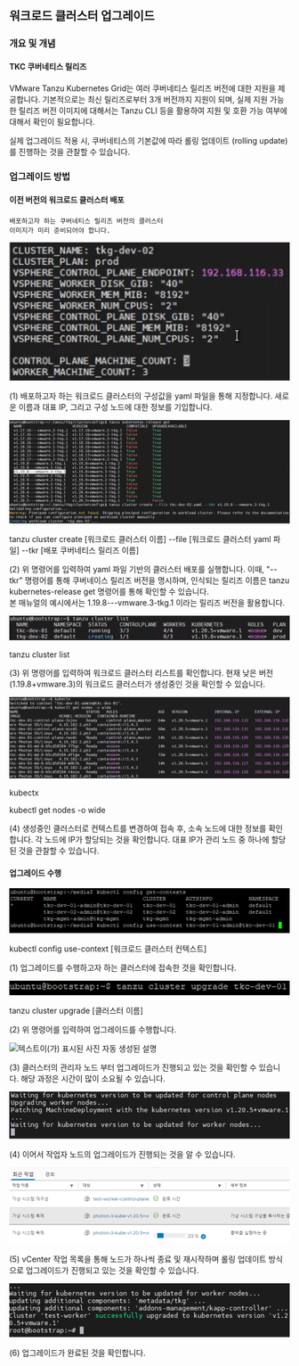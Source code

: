 ## 워크로드 클러스터 업그레이드
### 개요 및 개념
#### TKC 쿠버네티스 릴리즈

VMware Tanzu Kubernetes Grid는 여러 쿠버네티스 릴리즈 버전에 대한 지원을
제공합니다. 기본적으로는 최신 릴리즈로부터 3개 버전까지 지원이 되며,
실제 지원 가능한 릴리즈 버전 이미지에 대해서는 Tanzu CLI 등을 활용하여
지원 및 호환 가능 여부에 대해서 확인이 필요합니다.

실제 업그레이드 적용 시, 쿠버네티스의 기본값에 따라 롤링 업데이트
(rolling update)를 진행하는 것을 관찰할 수 있습니다.

### 업그레이드 방법
#### 이전 버전의 워크로드 클러스터 배포

    배포하고자 하는 쿠버네티스 릴리즈 버전의 클러스터
    이미지가 미리 준비되어야 합니다.

![](images/w-scaling3.png)

(1) 배포하고자 하는 워크로드 클러스터의 구성값을 yaml 파일을 통해
    지정합니다. 새로운 이름과 대표 IP, 그리고 구성 노드에 대한 정보를
    기입합니다.

![](images/w-scaling4.png)

tanzu cluster create \[워크로드 클러스터 이름\] --file \[워크로드
클러스터 yaml 파일\] --tkr \[배포 쿠버네티스 릴리즈 이름\]

(2) 위 명령어를 입력하여 yaml 파일 기반의 클러스터 배포를 실행합니다.
    이때, "\--tkr" 명령어를 통해 쿠버네이스 릴리즈 버전을 명시하며,
    인식되는 릴리즈 이름은 tanzu kubernetes-release get 명령어를 통해
    확인할 수 있습니다.\
    본 매뉴얼의 예시에서는 1.19.8\-\--vmware.3-tkg.1 이라는 릴리즈
    버전을 활용합니다.

![](images/w-scaling5.png)

tanzu cluster list

(3) 위 명령어를 입력하여 워크로드 클러스터 리스트를 확인합니다. 현재
    낮은 버전(1.19.8+vmware.3)의 워크로드 클러스터가 생성중인 것을
    확인할 수 있습니다.

![](images/w-scaling6.png)

kubectx

kubectl get nodes -o wide

(4) 생성중인 클러스터로 컨텍스트를 변경하여 접속 후, 소속 노드에 대한
    정보를 확인합니다. 각 노드에 IP가 할당되는 것을 확인합니다. 대표
    IP가 관리 노드 중 하나에 할당된 것을 관찰할 수 있습니다.

#### 업그레이드 수행

![](images/w-scaling7.png)

kubectl config use-context \[워크로드 클러스터 컨텍스트\]

(1) 업그레이드를 수행하고자 하는 클러스터에 접속한 것을 확인합니다.

![](images/w-scaling8.png)

tanzu cluster upgrade \[클러스터 이름\]

(2) 위 명령어를 입력하여 업그레이드를 수행합니다.

![텍스트이(가) 표시된 사진 자동 생성된
설명](images/w-scaling9.png)

(3) 클러스터의 관리자 노드 부터 업그레이드가 진행되고 있는 것을 확인할
    수 있습니다. 해당 과정은 시간이 많이 소요될 수 있습니다.

![](images/w-scaling10.png)

(4) 이어서 작업자 노드의 업그레이드가 진행되는 것을 알 수 있습니다.

![](images/w-scaling11.png)

(5) vCenter 작업 목록을 통해 노드가 하나씩 종료 및 재시작하며 롤링
    업데이트 방식으로 업그레이드가 진행되고 있는 것을 확인할 수
    있습니다.

![](images/w-scaling12.png)

(6) 업그레이드가 완료된 것을 확인합니다.
